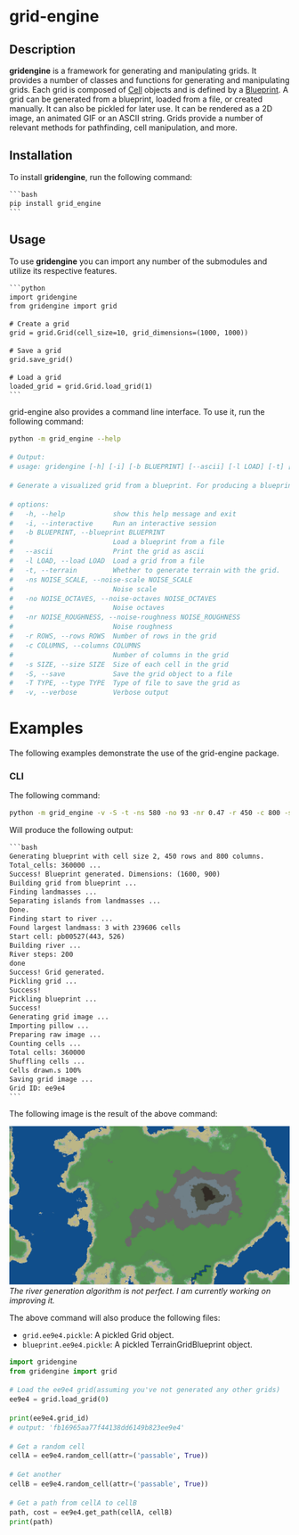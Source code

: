 # grid-engine

## Description

**gridengine** is a framework for generating and manipulating grids. It provides a number of classes and functions for generating and manipulating grids. Each grid is composed of [Cell](#Cell) objects and is defined by a [Blueprint](#Blueprint). A grid can be generated from a blueprint, loaded from a file, or created manually. It can also be pickled for later use. It can be rendered as a 2D image, an animated GIF or an ASCII string. Grids provide a number of relevant methods for pathfinding, cell manipulation, and more.

## Installation

To install **gridengine**, run the following command:

    ```bash
    pip install grid_engine
    ```

## Usage

To use **gridengine** you can import any number of the submodules and utilize its respective features.

    ```python
    import gridengine
    from gridengine import grid
    
    # Create a grid
    grid = grid.Grid(cell_size=10, grid_dimensions=(1000, 1000))
    
    # Save a grid
    grid.save_grid()
    
    # Load a grid
    loaded_grid = grid.Grid.load_grid(1)
    ```

grid-engine also provides a command line interface. To use it, run the following command:

```bash
python -m grid_engine --help

# Output:
# usage: gridengine [-h] [-i] [-b BLUEPRINT] [--ascii] [-l LOAD] [-t] [-ns NOISE_SCALE] [-no NOISE_OCTAVES] [-nr NOISE_ROUGHNESS] [-r ROWS] [-c COLUMNS] [-s SIZE] [-S] [-T TYPE] [-v]

# Generate a visualized grid from a blueprint. For producing a blueprint, see the blueprint module.

# options:
#   -h, --help            show this help message and exit
#   -i, --interactive     Run an interactive session
#   -b BLUEPRINT, --blueprint BLUEPRINT
#                         Load a blueprint from a file
#   --ascii               Print the grid as ascii
#   -l LOAD, --load LOAD  Load a grid from a file
#   -t, --terrain         Whether to generate terrain with the grid.
#   -ns NOISE_SCALE, --noise-scale NOISE_SCALE
#                         Noise scale
#   -no NOISE_OCTAVES, --noise-octaves NOISE_OCTAVES
#                         Noise octaves
#   -nr NOISE_ROUGHNESS, --noise-roughness NOISE_ROUGHNESS
#                         Noise roughness
#   -r ROWS, --rows ROWS  Number of rows in the grid
#   -c COLUMNS, --columns COLUMNS
#                         Number of columns in the grid
#   -s SIZE, --size SIZE  Size of each cell in the grid
#   -S, --save            Save the grid object to a file
#   -T TYPE, --type TYPE  Type of file to save the grid as
#   -v, --verbose         Verbose output
```

# Examples

The following examples demonstrate the use of the grid-engine package.

### CLI

The following command:

```bash
python -m grid_engine -v -S -t -ns 580 -no 93 -nr 0.47 -r 450 -c 800 -s 2 
```

Will produce the following output:

    ```bash
    Generating blueprint with cell size 2, 450 rows and 800 columns. Total_cells: 360000 ...
    Success! Blueprint generated. Dimensions: (1600, 900)
    Building grid from blueprint ...
    Finding landmasses ...
    Separating islands from landmasses ...
    Done.
    Finding start to river ...
    Found largest landmass: 3 with 239606 cells
    Start cell: pb00527(443, 526)
    Building river ...
    River steps: 200
    done
    Success! Grid generated.
    Pickling grid ...
    Success!
    Pickling blueprint ...
    Success!
    Generating grid image ...
    Importing pillow ...
    Preparing raw image ...
    Counting cells ...
    Total cells: 360000
    Shuffling cells ...
    Cells drawn.s 100%
    Saving grid image ...
    Grid ID: ee9e4
    ```

The following image is the result of the above command:

![grid](src/grid/saves/ee9e4/grid.png)
*The river generation algorithm is not perfect. I am currently working on improving it.*

The above command will also produce the following files:

- `grid.ee9e4.pickle`: A pickled Grid object.
- `blueprint.ee9e4.pickle`: A pickled TerrainGridBlueprint object.

```python
import gridengine
from gridengine import grid

# Load the ee9e4 grid(assuming you've not generated any other grids)
ee9e4 = grid.load_grid(0)

print(ee9e4.grid_id)
# output: 'fb16965aa77f44138dd6149b823ee9e4'

# Get a random cell
cellA = ee9e4.random_cell(attr=('passable', True))

# Get another
cellB = ee9e4.random_cell(attr=('passable', True))

# Get a path from cellA to cellB
path, cost = ee9e4.get_path(cellA, cellB)
print(path)
```
